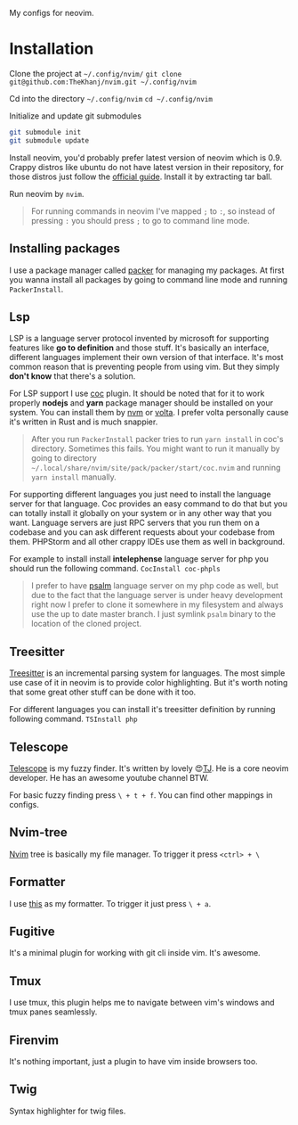 My configs for neovim.

# Installation
Clone the project at `~/.config/nvim/`
`git clone git@github.com:TheKhanj/nvim.git ~/.config/nvim`

Cd into the directory `~/.config/nvim`
`cd ~/.config/nvim`

Initialize and update git submodules
```sh
git submodule init
git submodule update
```

Install neovim, you'd probably prefer latest version of neovim which is 0.9.
Crappy distros like ubuntu do not have latest version in their repository, for
those distros just follow the [official
guide](https://github.com/neovim/neovim/releases/). Install it by extracting
tar ball.

Run neovim by `nvim`.

> For running commands in neovim I've mapped `;` to `:`, so instead of pressing
> `:` you should press `;` to go to command line mode.

## Installing packages
I use a package manager called
[packer](https://github.com/wbthomason/packer.nvim) for managing my packages.
At first you wanna install all packages by going to command line mode and
running `PackerInstall`.

## Lsp
LSP is a language server protocol invented by microsoft for supporting features
like **go to definition** and those stuff. It's basically an interface,
different languages implement their own version of that interface. It's most
common reason that is preventing people from using vim. But they simply **don't
know** that there's a solution.

For LSP support I use [coc](https://github.com/neoclide/coc.nvim) plugin. It
should be noted that for it to work properly **nodejs** and **yarn** package
manager should be installed on your system. You can install them by
[nvm](git@github.com:nvm-sh/nvm.git) or [volta](https://docs.volta.sh/guide/).
I prefer volta personally cause it's written in Rust and is much snappier.

> After you run `PackerInstall` packer tries to run `yarn install` in coc's
> directory. Sometimes this fails. You might want to run it manually by going
> to directory `~/.local/share/nvim/site/pack/packer/start/coc.nvim` and
> running `yarn install` manually.

For supporting different languages you just need to install the language server
for that language. Coc provides an easy command to do that but you can totally
install it globally on your system or in any other way that you want. Language
servers are just RPC servers that you run them on a codebase and you can ask
different requests about your codebase from them. PHPStorm and all other crappy
IDEs use them as well in background.

For example to install install **intelephense** language server for php you
should run the following command.
`CocInstall coc-phpls`

> I prefer to have [psalm](https://github.com/vimeo/psalm) language server on
> my php code as well, but due to the fact that the language server is under
> heavy development right now I prefer to clone it somewhere in my filesystem
> and always use the up to date master branch. I just symlink `psalm` binary to
> the location of the cloned project.

## Treesitter
[Treesitter](https://github.com/tree-sitter/tree-sitter) is an incremental
parsing system for languages. The most simple use case of it in neovim is to
provide color highlighting. But it's worth noting that some great other stuff
can be done with it too.

For different languages you can install it's treesitter definition by running
following command. `TSInstall php`

## Telescope
[Telescope](https://github.com/nvim-telescope/telescope.nvim) is my fuzzy
finder. It's written by lovely 😍[TJ](https://github.com/tjdevries). He is
a core neovim developer. He has an awesome youtube channel BTW.

For basic fuzzy finding press `\ + t + f`. You can find other mappings in
configs.

## Nvim-tree
[Nvim](https://github.com/nvim-tree/nvim-tree.lua) tree
is basically my file manager. To trigger it press `<ctrl> + \`

## Formatter
I use [this](https://github.com/mhartington/formatter.nvim) as my
formatter. To trigger it just press `\ + a`.

## Fugitive
It's a minimal plugin for working with git cli inside vim. It's awesome.

## Tmux
I use tmux, this plugin helps me to navigate between vim's windows and
tmux panes seamlessly.

## Firenvim
It's nothing important, just a plugin to have vim inside browsers too.

## Twig
Syntax highlighter for twig files.
